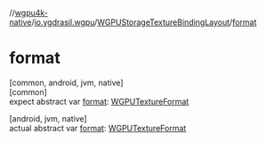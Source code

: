 //[wgpu4k-native](../../../index.md)/[io.ygdrasil.wgpu](../index.md)/[WGPUStorageTextureBindingLayout](index.md)/[format](format.md)

# format

[common, android, jvm, native]\
[common]\
expect abstract var [format](format.md): [WGPUTextureFormat](../-w-g-p-u-texture-format/index.md)

[android, jvm, native]\
actual abstract var [format](format.md): [WGPUTextureFormat](../-w-g-p-u-texture-format/index.md)